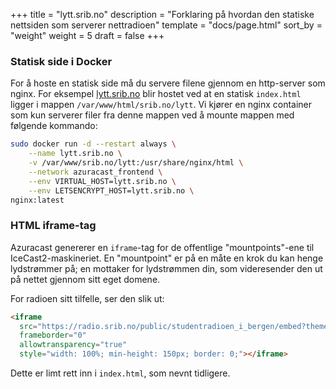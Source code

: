 +++
title = "lytt.srib.no"
description = "Forklaring på hvordan den statiske nettsiden som serverer nettradioen"
template = "docs/page.html"
sort_by = "weight"
weight = 5
draft = false
+++

### Statisk side i Docker

For å hoste en statisk side må du servere filene gjennom en http-server som
nginx. For eksempel [lytt.srib.no](https://lytt.srib.no) blir hostet ved at en
statisk `index.html` ligger i mappen `/var/www/html/srib.no/lytt`. Vi kjører en
nginx container som kun serverer filer fra denne mappen ved å mounte mappen med
følgende kommando:

```sh
sudo docker run -d --restart always \
    --name lytt.srib.no \
    -v /var/www/srib.no/lytt:/usr/share/nginx/html \
    --network azuracast_frontend \
    --env VIRTUAL_HOST=lytt.srib.no \
    --env LETSENCRYPT_HOST=lytt.srib.no \
nginx:latest
```

### HTML iframe-tag

Azuracast genererer en `iframe`-tag for de offentlige "mountpoints"-ene til
IceCast2-maskineriet. En "mountpoint" er på en måte en krok du kan henge
lydstrømmer på; en mottaker for lydstrømmen din, som videresender den ut på
nettet gjennom sitt eget domene.

For radioen sitt tilfelle, ser den slik ut:

```html
<iframe
  src="https://radio.srib.no/public/studentradioen_i_bergen/embed?theme=light"
  frameborder="0"
  allowtransparency="true"
  style="width: 100%; min-height: 150px; border: 0;"></iframe>
```

Dette er limt rett inn i `index.html`, som nevnt tidligere.
